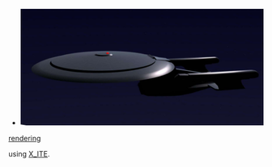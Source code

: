 * [![startrek inspired](movie.jpg)](../../advancedViewer.html?model=./2009/movie/movie.wrl "click to browse in 3d")

[rendering](https://youtu.be/yFOmRxZzkxg)

using [X_ITE](http://create3000.de/x_ite).
